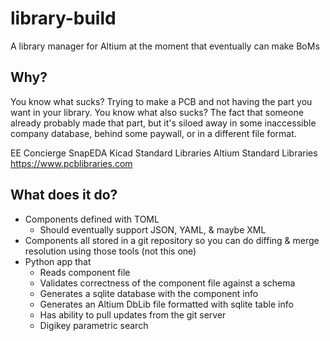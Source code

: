 # library-build
A library manager for Altium at the moment that eventually can make BoMs

## Why?
You know what sucks? Trying to make a PCB and not having the part you want in your library. You know what also sucks? The fact that someone already probably made that part, but it's siloed away in some inaccessible company database, behind  some paywall, or in a different file format. 

EE Concierge
SnapEDA
Kicad Standard Libraries
Altium Standard Libraries
https://www.pcblibraries.com

## What does it do?

* Components defined with TOML
  * Should eventually support JSON, YAML, & maybe XML
* Components all stored in a git repository so you can do diffing & merge resolution using those tools (not this one)
* Python app that 
  * Reads component file
  * Validates correctness of the component file against a schema
  * Generates a sqlite database with the component info
  * Generates an Altium DbLib file formatted with sqlite table info
  * Has ability to pull updates from the git server
  * Digikey parametric search
